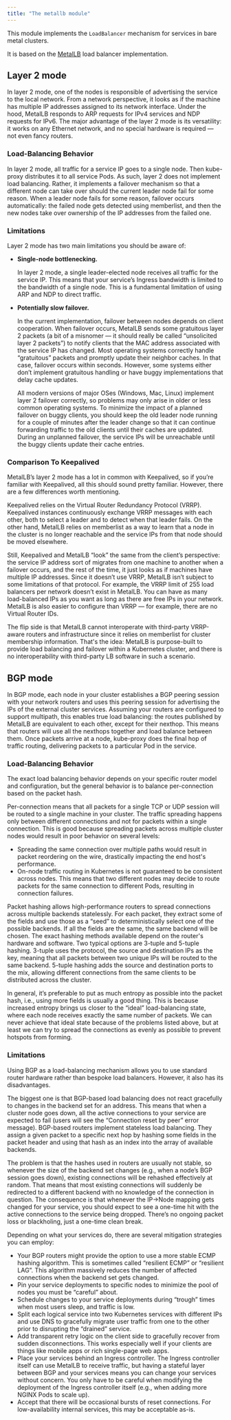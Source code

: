 ```yaml
---
title: "The metallb module"
---
```


This module implements the `LoadBalancer` mechanism for services in bare metal clusters.

It is based on the [MetalLB](https://metallb.universe.tf/) load balancer implementation.

## Layer 2 mode

In layer 2 mode, one of the nodes is responsible of advertising the service to the local network. From a network perspective, it looks as if the machine has multiple IP addresses assigned to its network interface.
Under the hood, MetalLB responds to ARP requests for IPv4 services and NDP requests for IPv6.
The major advantage of the layer 2 mode is its versatility: it works on any Ethernet network, and no special hardware is required — not even fancy routers.

### Load-Balancing Behavior

In layer 2 mode, all traffic for a service IP goes to a single node. Then kube-proxy distributes it to all service Pods.
As such, layer 2 does not implement load balancing. Rather, it implements a failover mechanism so that a different node can take over should the current leader node fail for some reason.
When a leader node fails for some reason, failover occurs automatically: the failed node gets detected using memberlist, and then the new nodes take over ownership of the IP addresses from the failed one.

### Limitations

Layer 2 mode has two main limitations you should be aware of: 
- **Single-node bottlenecking.**

  In layer 2 mode, a single leader-elected node receives all traffic for the service IP. This means that your service’s Ingress bandwidth is limited to the bandwidth of a single node. This is a fundamental limitation of using ARP and NDP to direct traffic.
- **Potentially slow failover.** 

  In the current implementation, failover between nodes depends on client cooperation. When failover occurs, MetalLB sends some gratuitous layer 2 packets (a bit of a misnomer — it should really be called “unsolicited layer 2 packets”) to notify clients that the MAC address associated with the service IP has changed. Most operating systems correctly handle “gratuitous” packets and promptly update their neighbor caches. In that case, failover occurs within seconds. However, some systems either don’t implement gratuitous handling or have buggy implementations that delay cache updates.

  All modern versions of major OSes (Windows, Mac, Linux) implement layer 2 failover correctly, so problems may only arise in older or less common operating systems. To minimize the impact of a planned failover on buggy clients, you should keep the old leader node running for a couple of minutes after the leader change so that it can continue forwarding traffic to the old clients until their caches are updated. During an unplanned failover, the service IPs will be unreachable until the buggy clients update their cache entries.

### Comparison To Keepalived

MetalLB’s layer 2 mode has a lot in common with Keepalived, so if you’re familiar with Keepalived, all this should sound pretty familiar. However, there are a few differences worth mentioning.

Keepalived relies on the Virtual Router Redundancy Protocol (VRRP). Keepalived instances continuously exchange VRRP messages with each other, both to select a leader and to detect when that leader fails.
On the other hand, MetalLB relies on memberlist as a way to learn that a node in the cluster is no longer reachable and the service IPs from that node should be moved elsewhere.

Still, Keepalived and MetalLB “look” the same from the client’s perspective: the service IP address sort of migrates from one machine to another when a failover occurs, and the rest of the time, it just looks as if machines have multiple IP addresses.
Since it doesn’t use VRRP, MetalLB isn’t subject to some limitations of that protocol. For example, the VRRP limit of 255 load balancers per network doesn’t exist in MetalLB. You can have as many load-balanced IPs as you want as long as there are free IPs in your network. MetalLB is also easier to configure than VRRP — for example, there are no Virtual Router IDs.

The flip side is that MetalLB cannot interoperate with third-party VRRP-aware routers and infrastructure since it relies on memberlist for cluster membership information. That's the idea: MetalLB is purpose-built to provide load balancing and failover within a Kubernetes cluster, and there is no interoperability with third-party LB software in such a scenario.

## BGP mode

In BGP mode, each node in your cluster establishes a BGP peering session with your network routers and uses this peering session for advertising the IPs of the external cluster services.
Assuming your routers are configured to support multipath, this enables true load balancing: the routes published by MetalLB are equivalent to each other, except for their nexthop. This means that routers will use all the nexthops together and load balance between them.
Once packets arrive at a node, kube-proxy does the final hop of traffic routing, delivering packets to a particular Pod in the service.

### Load-Balancing Behavior

The exact load balancing behavior depends on your specific router model and configuration, but the general behavior is to balance per-connection based on the packet hash.

Per-connection means that all packets for a single TCP or UDP session will be routed to a single machine in your cluster. The traffic spreading happens only between different connections and not for packets within a single connection. This is good because spreading packets across multiple cluster nodes would result in poor behavior on several levels:
- Spreading the same connection over multiple paths would result in packet reordering on the wire, drastically impacting the end host's performance.
- On-node traffic routing in Kubernetes is not guaranteed to be consistent across nodes. This means that two different nodes may decide to route packets for the same connection to different Pods, resulting in connection failures.

Packet hashing allows high-performance routers to spread connections across multiple backends statelessly. For each packet, they extract some of the fields and use those as a “seed” to deterministically select one of the possible backends. If all the fields are the same, the same backend will be chosen. The exact hashing methods available depend on the router's hardware and software. Two typical options are 3-tuple and 5-tuple hashing. 3-tuple uses the protocol, the source and destination IPs as the key, meaning that all packets between two unique IPs will be routed to the same backend. 5-tuple hashing adds the source and destination ports to the mix, allowing different connections from the same clients to be distributed across the cluster.

In general, it’s preferable to put as much entropy as possible into the packet hash, i.e., using more fields is usually a good thing. This is because increased entropy brings us closer to the “ideal” load-balancing state, where each node receives exactly the same number of packets. We can never achieve that ideal state because of the problems listed above, but at least we can try to spread the connections as evenly as possible to prevent hotspots from forming.

### Limitations

Using BGP as a load-balancing mechanism allows you to use standard router hardware rather than bespoke load balancers. However, it also has its disadvantages.

The biggest one is that BGP-based load balancing does not react gracefully to changes in the backend set for an address. This means that when a cluster node goes down, all the active connections to your service are expected to fail (users will see the “Connection reset by peer” error message).
BGP-based routers implement stateless load balancing. They assign a given packet to a specific next hop by hashing some fields in the packet header and using that hash as an index into the array of available backends.

The problem is that the hashes used in routers are usually not stable, so whenever the size of the backend set changes (e.g., when a node’s BGP session goes down), existing connections will be rehashed effectively at random. That means that most existing connections will suddenly be redirected to a different backend with no knowledge of the connection in question.
The consequence is that whenever the IP→Node mapping gets changed for your service, you should expect to see a one-time hit with the active connections to the service being dropped. There’s no ongoing packet loss or blackholing, just a one-time clean break.

Depending on what your services do, there are several mitigation strategies you can employ:
- Your BGP routers might provide the option to use a more stable ECMP hashing algorithm. This is sometimes called “resilient ECMP” or “resilient LAG”. This algorithm massively reduces the number of affected connections when the backend set gets changed.
- Pin your service deployments to specific nodes to minimize the pool of nodes you must be “careful” about.
- Schedule changes to your service deployments during “trough” times when most users sleep, and traffic is low.
- Split each logical service into two Kubernetes services with different IPs and use DNS to gracefully migrate user traffic from one to the other prior to disrupting the “drained” service.
- Add transparent retry logic on the client side to gracefully recover from sudden disconnections. This works especially well if your clients are things like mobile apps or rich single-page web apps.
- Place your services behind an Ingress controller. The Ingress controller itself can use MetalLB to receive traffic, but having a stateful layer between BGP and your services means you can change your services without concern. You only have to be careful when modifying the deployment of the Ingress controller itself (e.g., when adding more NGINX Pods to scale up).
- Accept that there will be occasional bursts of reset connections. For low-availability internal services, this may be acceptable as-is.
